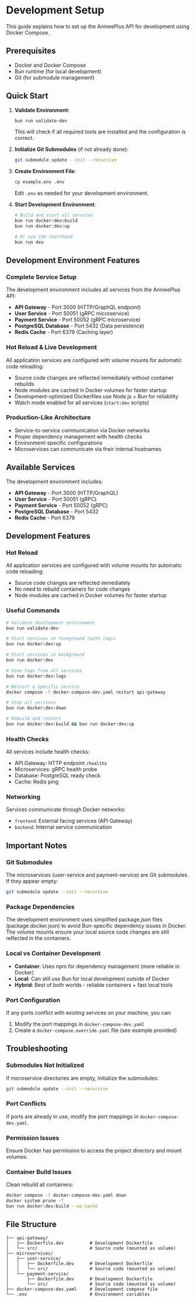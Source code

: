 # Development Setup

This guide explains how to set up the AnineePlus API for development using Docker Compose.

## Prerequisites

- Docker and Docker Compose
- Bun runtime (for local development)
- Git (for submodule management)

## Quick Start

1. **Validate Environment**:
   ```bash
   bun run validate-dev
   ```
   This will check if all required tools are installed and the configuration is correct.

2. **Initialize Git Submodules** (if not already done):
   ```bash
   git submodule update --init --recursive
   ```

3. **Create Environment File**:
   ```bash
   cp example.env .env
   ```
   Edit `.env` as needed for your development environment.

4. **Start Development Environment**:
   ```bash
   # Build and start all services
   bun run docker:dev:build
   bun run docker:dev:up
   
   # Or use the shorthand
   bun run dev
   ```

## Development Environment Features

### Complete Service Setup

The development environment includes all services from the AnineePlus API:

- **API Gateway** - Port 3000 (HTTP/GraphQL endpoint)
- **User Service** - Port 50051 (gRPC microservice) 
- **Payment Service** - Port 50052 (gRPC microservice)
- **PostgreSQL Database** - Port 5432 (Data persistence)
- **Redis Cache** - Port 6379 (Caching layer)

### Hot Reload & Live Development

All application services are configured with volume mounts for automatic code reloading:

- Source code changes are reflected immediately without container rebuilds
- Node modules are cached in Docker volumes for faster startup
- Development-optimized Dockerfiles use Node.js + Bun for reliability
- Watch mode enabled for all services (`start:dev` scripts)

### Production-Like Architecture

- Service-to-service communication via Docker networks
- Proper dependency management with health checks
- Environment-specific configurations
- Microservices can communicate via their internal hostnames

## Available Services

The development environment includes:

- **API Gateway** - Port 3000 (HTTP/GraphQL)
- **User Service** - Port 50051 (gRPC)
- **Payment Service** - Port 50052 (gRPC)
- **PostgreSQL Database** - Port 5432
- **Redis Cache** - Port 6379

## Development Features

### Hot Reload

All application services are configured with volume mounts for automatic code reloading:

- Source code changes are reflected immediately
- No need to rebuild containers for code changes
- Node modules are cached in Docker volumes for faster startup

### Useful Commands

```bash
# Validate development environment
bun run validate-dev

# Start services in foreground (with logs)
bun run docker:dev:up

# Start services in background
bun run docker:dev

# View logs from all services
bun run docker:dev:logs

# Restart a specific service
docker compose -f docker-compose-dev.yaml restart api-gateway

# Stop all services
bun run docker:dev:down

# Rebuild and restart
bun run docker:dev:build && bun run docker:dev:up
```

### Health Checks

All services include health checks:
- API Gateway: HTTP endpoint `/healthz`
- Microservices: gRPC health probe
- Database: PostgreSQL ready check
- Cache: Redis ping

### Networking

Services communicate through Docker networks:
- `frontend`: External facing services (API Gateway)
- `backend`: Internal service communication

## Important Notes

### Git Submodules
The microservices (user-service and payment-service) are Git submodules. If they appear empty:
```bash
git submodule update --init --recursive
```

### Package Dependencies
The development environment uses simplified package.json files (package.docker.json) to avoid Bun-specific dependency issues in Docker. The volume mounts ensure your local source code changes are still reflected in the containers.

### Local vs Container Development
- **Container**: Uses npm for dependency management (more reliable in Docker)
- **Local**: Can still use Bun for local development outside of Docker
- **Hybrid**: Best of both worlds - reliable containers + fast local tools

### Port Configuration
If any ports conflict with existing services on your machine, you can:
1. Modify the port mappings in `docker-compose-dev.yaml`
2. Create a `docker-compose.override.yaml` file (see example provided)

## Troubleshooting

### Submodules Not Initialized
If microservice directories are empty, initialize the submodules:
```bash
git submodule update --init --recursive
```

### Port Conflicts
If ports are already in use, modify the port mappings in `docker-compose-dev.yaml`.

### Permission Issues
Ensure Docker has permission to access the project directory and mount volumes.

### Container Build Issues
Clean rebuild all containers:
```bash
docker compose -f docker-compose-dev.yaml down
docker system prune -f
bun run docker:dev:build --no-cache
```

## File Structure

```
├── api-gateway/
│   ├── Dockerfile.dev          # Development Dockerfile
│   └── src/                    # Source code (mounted as volume)
├── microservices/
│   ├── user-service/
│   │   ├── Dockerfile.dev      # Development Dockerfile
│   │   └── src/                # Source code (mounted as volume)
│   └── payment-service/
│       ├── Dockerfile.dev      # Development Dockerfile
│       └── src/                # Source code (mounted as volume)
├── docker-compose-dev.yaml     # Development compose file
└── .env                        # Environment variables
```